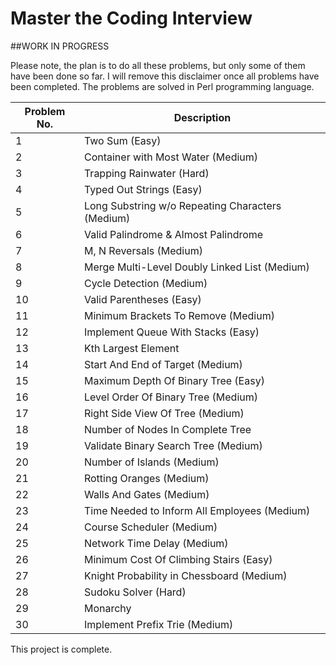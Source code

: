 # Master the Coding Interview

##WORK IN PROGRESS

Please note, the plan is to do all these problems, but only some of them have
been done so far. I will remove this disclaimer once all problems have been
completed. The problems are solved in Perl programming language.

| Problem No. | Description                                                   |
| ----------- | ------------------------------------------------------------- |
| 1           | Two Sum (Easy)                                                |
| 2           | Container with Most Water (Medium)                            |
| 3           | Trapping Rainwater (Hard)                                     |
| 4           | Typed Out Strings (Easy)                                      |
| 5           | Long Substring w/o Repeating Characters (Medium)              |
| 6           | Valid Palindrome & Almost Palindrome                          |
| 7           | M, N Reversals (Medium)                                       |
| 8           | Merge Multi-Level Doubly Linked List (Medium)                 |
| 9           | Cycle Detection (Medium)                                      |
| 10          | Valid Parentheses (Easy)                                      |
| 11          | Minimum Brackets To Remove (Medium)                           |
| 12          | Implement Queue With Stacks (Easy)                            |
| 13          | Kth Largest Element                                           |
| 14          | Start And End of Target (Medium)                              |
| 15          | Maximum Depth Of Binary Tree (Easy)                           |
| 16          | Level Order Of Binary Tree (Medium)                           |
| 17          | Right Side View Of Tree (Medium)                              |
| 18          | Number of Nodes In Complete Tree                              |
| 19          | Validate Binary Search Tree (Medium)                          |
| 20          | Number of Islands (Medium)                                    |
| 21          | Rotting Oranges (Medium)                                      |
| 22          | Walls And Gates (Medium)                                      |
| 23          | Time Needed to Inform All Employees (Medium)                  |
| 24          | Course Scheduler (Medium)                                     |
| 25          | Network Time Delay (Medium)                                   |
| 26          | Minimum Cost Of Climbing Stairs (Easy)                        |
| 27          | Knight Probability in Chessboard (Medium)                     |
| 28          | Sudoku Solver (Hard)                                          |
| 29          | Monarchy                                                      |
| 30          | Implement Prefix Trie (Medium)                                |

This project is complete.

